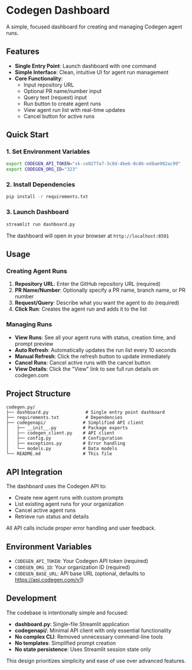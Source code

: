 # Codegen Dashboard

A simple, focused dashboard for creating and managing Codegen agent runs.

## Features

- **Single Entry Point**: Launch dashboard with one command
- **Simple Interface**: Clean, intuitive UI for agent run management
- **Core Functionality**:
  - Input repository URL
  - Optional PR name/number input
  - Query text (request) input
  - Run button to create agent runs
  - View agent run list with real-time updates
  - Cancel button for active runs

## Quick Start

### 1. Set Environment Variables

```bash
export CODEGEN_API_TOKEN="sk-ce027fa7-3c8d-4beb-8c86-ed8ae982ac99"
export CODEGEN_ORG_ID="323"
```

### 2. Install Dependencies

```bash
pip install -r requirements.txt
```

### 3. Launch Dashboard

```bash
streamlit run dashboard.py
```

The dashboard will open in your browser at `http://localhost:8501`

## Usage

### Creating Agent Runs

1. **Repository URL**: Enter the GitHub repository URL (required)
2. **PR Name/Number**: Optionally specify a PR name, branch name, or PR number
3. **Request/Query**: Describe what you want the agent to do (required)
4. **Click Run**: Creates the agent run and adds it to the list

### Managing Runs

- **View Runs**: See all your agent runs with status, creation time, and prompt preview
- **Auto Refresh**: Automatically updates the run list every 10 seconds
- **Manual Refresh**: Click the refresh button to update immediately
- **Cancel Runs**: Cancel active runs with the cancel button
- **View Details**: Click the "View" link to see full run details on codegen.com

## Project Structure

```
codegen.py/
├── dashboard.py              # Single entry point dashboard
├── requirements.txt          # Dependencies
├── codegenapi/              # Simplified API client
│   ├── __init__.py          # Package exports
│   ├── codegen_client.py    # API client
│   ├── config.py            # Configuration
│   ├── exceptions.py        # Error handling
│   └── models.py            # Data models
└── README.md                # This file
```

## API Integration

The dashboard uses the Codegen API to:

- Create new agent runs with custom prompts
- List existing agent runs for your organization
- Cancel active agent runs
- Retrieve run status and details

All API calls include proper error handling and user feedback.

## Environment Variables

- `CODEGEN_API_TOKEN`: Your Codegen API token (required)
- `CODEGEN_ORG_ID`: Your organization ID (required)
- `CODEGEN_BASE_URL`: API base URL (optional, defaults to https://api.codegen.com/v1)

## Development

The codebase is intentionally simple and focused:

- **dashboard.py**: Single-file Streamlit application
- **codegenapi/**: Minimal API client with only essential functionality
- **No complex CLI**: Removed unnecessary command-line tools
- **No templates**: Simplified prompt creation
- **No state persistence**: Uses Streamlit session state only

This design prioritizes simplicity and ease of use over advanced features.

